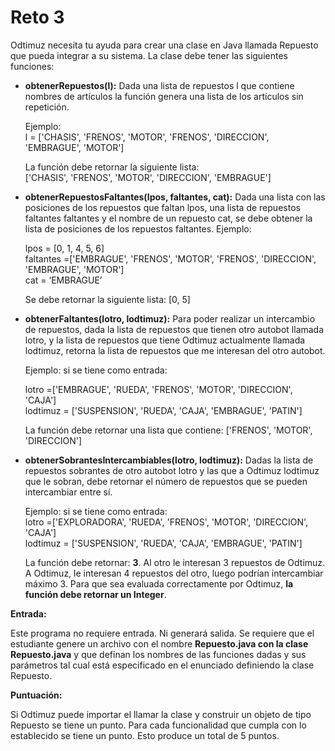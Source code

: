 # Reto 3

Odtimuz necesita tu ayuda para crear una clase en Java llamada Repuesto que pueda integrar a su sistema. La clase debe tener las siguientes funciones:

-  **obtenerRepuestos(l):** Dada una lista de repuestos l que contiene nombres de artículos la función genera una lista de los artículos sin repetición. 

    Ejemplo:  
    l = ['CHASIS', 'FRENOS', 'MOTOR', 'FRENOS', 'DIRECCION', 'EMBRAGUE', 'MOTOR']  

    La función debe retornar la siguiente lista:  
    ['CHASIS', 'FRENOS', 'MOTOR', 'DIRECCION', 'EMBRAGUE']

- **obtenerRepuestosFaltantes(lpos, faltantes, cat):** Dada una lista con las posiciones de los repuestos que faltan lpos, una lista de repuestos faltantes faltantes y el nombre de un repuesto cat, se debe obtener la lista de posiciones de los repuestos faltantes. Ejemplo:  

    lpos = [0, 1, 4, 5, 6]  
    faltantes =['EMBRAGUE', 'FRENOS', 'MOTOR', 'FRENOS', 'DIRECCION', 'EMBRAGUE', 'MOTOR']  
    cat = ‘EMBRAGUE’

    Se debe retornar la siguiente lista: [0, 5]

- **obtenerFaltantes(lotro, lodtimuz):** Para poder realizar un intercambio de repuestos, dada la lista de repuestos que tienen otro autobot llamada lotro, y la lista de repuestos que tiene Odtimuz actualmente llamada lodtimuz, retorna la lista de repuestos que me interesan del otro autobot.

    Ejemplo: si se tiene como entrada:

    lotro =['EMBRAGUE', 'RUEDA', 'FRENOS', 'MOTOR', 'DIRECCION', 'CAJA']  
    lodtimuz  = ['SUSPENSION', 'RUEDA', 'CAJA', 'EMBRAGUE', 'PATIN']

    La función debe retornar una lista que contiene: ['FRENOS', 'MOTOR', 'DIRECCION']

- **obtenerSobrantesIntercambiables(lotro, lodtimuz):** Dadas la lista de repuestos sobrantes de otro autobot lotro y las que a Odtimuz lodtimuz que le sobran, debe retornar el número de repuestos que se pueden intercambiar entre sí.

    Ejemplo:  si se tiene como entrada:  
lotro =['EXPLORADORA', 'RUEDA', 'FRENOS', 'MOTOR', 'DIRECCION', 'CAJA']  
lodtimuz = ['SUSPENSION', 'RUEDA', 'CAJA', 'EMBRAGUE', 'PATIN']

    La función debe retornar: **3**.  Al otro le interesan 3 repuestos de Odtimuz. A Odtimuz, le interesan 4 repuestos del otro, luego podrían intercambiar máximo 3. Para que sea evaluada correctamente por Odtimuz, **la función debe retornar un Integer**.

**Entrada:**

Este programa no requiere entrada. Ni generará salida. Se requiere que el estudiante genere un archivo con el nombre **Repuesto.java con la clase Repuesto.java** y que definan los nombres de las funciones dadas y sus parámetros tal cual está especificado en el enunciado definiendo la clase Repuesto.

**Puntuación:**

Si Odtimuz puede importar el llamar la clase y construir un objeto de tipo Repuesto se tiene un punto. Para cada funcionalidad que cumpla con lo establecido se tiene un punto. Esto produce un total de 5 puntos.
